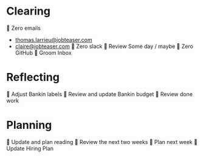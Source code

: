 # Clearing

  Zero emails
   - thomas.larrieu@jobteaser.com
   - claire@jobteaser.com
  Zero slack
  Review Some day / maybe
  Zero GitHub
  Groom Inbox

# Reflecting

  Adjust Bankin labels
  Review and update Bankin budget
  Review done work

# Planning

  Update and plan reading
  Review the next two weeks
  Plan next week
  Update Hiring Plan
